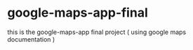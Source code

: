 # google-maps-app-final
this is the google-maps-app final project ( using google maps documentation )
